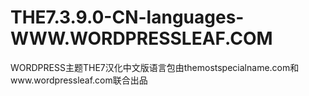 # THE7.3.9.0-CN-languages-WWW.WORDPRESSLEAF.COM
WORDPRESS主题THE7汉化中文版语言包由themostspecialname.com和www.wordpressleaf.com联合出品
